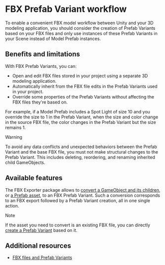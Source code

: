 # FBX Prefab Variant workflow

To enable a convenient FBX model workflow between Unity and your 3D modeling application, you should consider the creation of Prefab Variants based on your FBX files and only use instances of these Prefab Variants in your Scene instead of Model Prefab instances.

## Benefits and limitations

With FBX Prefab Variants, you can:

* Open and edit FBX files stored in your project using a separate 3D modeling application.
* Automatically inherit from the FBX file edits in the Prefab Variants used in your project.
* Override some properties of the Prefab Variants without affecting the FBX files they're based on.

For example, if a Model Prefab includes a Spot Light of size 10 and you override the size to 1 in the Prefab Variant, when the size and color change in the source FBX file, the color changes in the Prefab Variant but the size remains 1.

>[!WARNING]
>To avoid any data conflicts and unexpected behaviors between the Prefab Variant and the base FBX file, you must not make structural changes to the Prefab Variant. This includes deleting, reordering, and renaming inherited child GameObjects.

## Available features

The FBX Exporter package allows to [convert a GameObject and its children](prefab-variants-convert-gameobject.md), or [a Prefab asset](prefab-variants-convert-prefab-asset.md), to an FBX Prefab Variant. Such a conversion corresponds to an FBX export followed by a Prefab Variant creation, all in one single action.

>[!NOTE]
>If the asset you need to convert is an existing FBX file, you can directly [create a Prefab Variant](prefab-variants-create-from-model-prefab.md) based on it.

## Additional resources

* [FBX files and Prefab Variants](prefab-variants-concepts.md)
